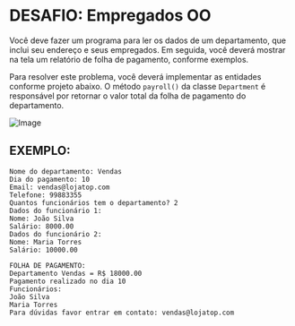 # DESAFIO: Empregados OO


Você deve fazer um programa para ler os dados de um departamento, que inclui seu endereço e seus empregados. Em seguida, você deverá mostrar na tela um relatório de folha de pagamento, conforme exemplos.

Para resolver este problema, você deverá implementar as entidades conforme projeto abaixo. O método `payroll()` da classe `Department` é responsável por retornar o valor total da folha de pagamento do departamento.

![Image](https://github.com/user-attachments/assets/4d317668-bbfa-4a8d-8119-e76e5161f52b)

## EXEMPLO:

```plaintext
Nome do departamento: Vendas 
Dia do pagamento: 10 
Email: vendas@lojatop.com 
Telefone: 99883355 
Quantos funcionários tem o departamento? 2 
Dados do funcionário 1: 
Nome: João Silva 
Salário: 8000.00 
Dados do funcionário 2: 
Nome: Maria Torres 
Salário: 10000.00 

FOLHA DE PAGAMENTO: 
Departamento Vendas = R$ 18000.00 
Pagamento realizado no dia 10 
Funcionários: 
João Silva 
Maria Torres 
Para dúvidas favor entrar em contato: vendas@lojatop.com
